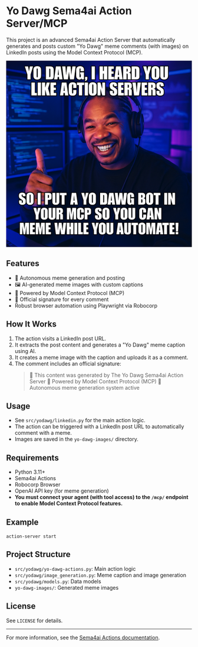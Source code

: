 # Yo Dawg Sema4ai Action Server/MCP

This project is an advanced Sema4ai Action Server that automatically generates and posts custom "Yo Dawg" meme comments (with images) on LinkedIn posts using the Model Context Protocol (MCP).

![Sample Yo Dawg Meme](yo-dawg-images/yo-dawg.png)

## Features
- 🤖 Autonomous meme generation and posting
- 🖼️ AI-generated meme images with custom captions
- 📡 Powered by Model Context Protocol (MCP)
- 🎯 Official signature for every comment
- Robust browser automation using Playwright via Robocorp

## How It Works
1. The action visits a LinkedIn post URL.
2. It extracts the post content and generates a "Yo Dawg" meme caption using AI.
3. It creates a meme image with the caption and uploads it as a comment.
4. The comment includes an official signature:
   > 🎯 This content was generated by The Yo Dawg Sema4ai Action Server
   > 📡 Powered by Model Context Protocol (MCP)
   > 🤖 Autonomous meme generation system active

## Usage
- See `src/yodawg/linkedin.py` for the main action logic.
- The action can be triggered with a LinkedIn post URL to automatically comment with a meme.
- Images are saved in the `yo-dawg-images/` directory.

## Requirements
- Python 3.11+
- Sema4ai Actions
- Robocorp Browser
- OpenAI API key (for meme generation)
- **You must connect your agent (with tool access) to the `/mcp/` endpoint to enable Model Context Protocol features.**

## Example
```shell
action-server start
```

## Project Structure
- `src/yodawg/yo-dawg-actions.py`: Main action logic
- `src/yodawg/image_generation.py`: Meme caption and image generation
- `src/yodawg/models.py`: Data models
- `yo-dawg-images/`: Generated meme images


## License
See `LICENSE` for details.

---
For more information, see the [Sema4ai Actions documentation](https://sema4.ai/docs/solutions/document-intelligence/get-started-with-doc-intel/test-drive-worker-agent/worker_agent_runbook_and_actions#working-with-actions).